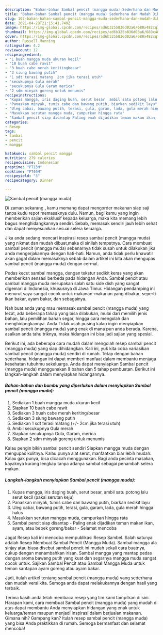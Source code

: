 ```yaml
---
description: "Bahan-bahan Sambal pencit (mangga muda) Sederhana dan Mudah Dibuat"
title: "Bahan-bahan Sambal pencit (mangga muda) Sederhana dan Mudah Dibuat"
slug: 107-bahan-bahan-sambal-pencit-mangga-muda-sederhana-dan-mudah-dibuat
date: 2021-04-28T21:15:41.740Z
image: https://img-global.cpcdn.com/recipes/ad6b325b836d03a6/680x482cq70/sambal-pencit-mangga-muda-foto-resep-utama.jpg
thumbnail: https://img-global.cpcdn.com/recipes/ad6b325b836d03a6/680x482cq70/sambal-pencit-mangga-muda-foto-resep-utama.jpg
cover: https://img-global.cpcdn.com/recipes/ad6b325b836d03a6/680x482cq70/sambal-pencit-mangga-muda-foto-resep-utama.jpg
author: Russell Manning
ratingvalue: 4.2
reviewcount: 12
recipeingredient:
- "1 buah mangga muda ukuran kecil"
- "10 buah cabe rawit"
- "3 buah cabe merah keritingbesar"
- "3 siung bawang putih"
- "1 sdt terasi matang  2cm jika terasi utuh"
- "secukupnya Gula merah"
- "secukupnya Gula Garam merica"
- "2 sdm minyak goreng untuk menumis"
recipeinstructions:
- "Kupas mangga, iris daging buah, serut besar, ambil satu potong lalu serut kecil (pakai serutan keju)"
- "Panaskan minyak, tumis cabe dan bawang putih, biarkan sedikit layu"
- "Uleg cabai, bawang putih, terasi, gula, garam, lada, gula merah hingga halus"
- "Masukkan serutan mangga muda, campurkan hingga rata"
- "Sambal pencit siap disantap Paling enak dijadikan teman makan ikan, ayam, atau bebek goreng/bakar Selamat mencoba"
categories:
- Resep
tags:
- sambal
- pencit
- mangga

katakunci: sambal pencit mangga 
nutrition: 279 calories
recipecuisine: Indonesian
preptime: "PT13M"
cooktime: "PT40M"
recipeyield: "3"
recipecategory: Dinner

---
```



![Sambal pencit (mangga muda)](https://img-global.cpcdn.com/recipes/ad6b325b836d03a6/680x482cq70/sambal-pencit-mangga-muda-foto-resep-utama.jpg)

Di zaman  sekarang , kamu memang dapat mengorder makanan siap saji tanpa kudu repot memasaknya dulu. Namun, bagi kamu yang ingin memberikan sajian eksklusif kepada keluarga, maka kita memang lebih bagus menghidangkannya sendiri. Sebab, memasak sendiri jauh lebih sehat dan dapat menyesuaikan sesuai selera keluarga.

Jika anda sedang mencari inspirasi resep sambal pencit (mangga muda) yang nikmat dan mudah dibuat,maka di sinilah tempatnya. Cara membuat sambal pencit (mangga muda)  sebenarnya tidak susah untuk dilakukan jika anda mengerjakannya dengan hati-hati. Namun, anda tidak perlu khawatir akan gagal dalam memasaknya 
sebab dalam artikel ini kita akan mengupas sambal pencit (mangga muda) dengan cermat.  

Pedas kecut sambal mangga, dengan tekstur sedikit keras yang akan memberikan sensasi berbeda pada hidangan Anda. Sambal pencit atau sambal mangga muda merupakan salah satu side dish yang sangat digemari di Indonesia, khususnya di Jawa Timur. Hidangan pendamping ini menurut saya sangat cocok untuk makanan-makanan yang dibakar, seperti ikan bakar, ayam bakar, dan sebagainya.

Nah buat anda yang mau memasak sambal pencit (mangga muda) yang lezat, ada beberapa tahap yang bisa dilakukan, mulai dari memilih jenis bahan, lalu pemilihan bahan segar, hingga cara mengolah dan menghidangkannya. Anda Tidak usah pusing kalau ingin menyiapkan sambal pencit (mangga muda) yang enak di mana pun anda berada. Karena, asalkan anda  tahu triknya, maka hidangan ini bisa jadi sajian yang spesial.

Berikut ini, ada beberapa cara mudah dalam mengolah resep sambal pencit (mangga muda) yang siap dihidangkan. Kali ini, yuk kita coba variasikan sambal pencit (mangga muda) sendiri di rumah. Tetap dengan bahan sederhana, hidangan ini dapat memberi manfaat dalam membantu menjaga kesehatan tubuhmu sekeluarga. Anda dapat menyiapkan Sambal pencit (mangga muda) menggunakan 8 bahan dan 5 tahap pembuatan. Berikut ini langkah-langkah dalam menyiapkan hidangannya.

<!--inarticleads1-->

##### Bahan-bahan dan bumbu yang diperlukan dalam menyiapkan Sambal pencit (mangga muda):

1. Sediakan 1 buah mangga muda ukuran kecil
1. Siapkan 10 buah cabe rawit
1. Sediakan 3 buah cabe merah keriting/besar
1. Sediakan 3 siung bawang putih
1. Sediakan 1 sdt terasi matang (+/- 2cm jika terasi utuh)
1. Ambil secukupnya Gula merah
1. Siapkan secukupnya Gula, Garam, merica
1. Siapkan 2 sdm minyak goreng untuk menumis


Kalau pengin bikin sambal pencit sendiri Siapkan mangga muda dengan mengupas kulitnya. Kalau punya alat serut, manfaatkan biar lebih mudah. Kalau gak punya, bisa dicacah menggunakan. Bagi anda pecinta masakan, kayaknya kurang lengkap tanpa adanya sambal sebagai penambah selera makan. 

<!--inarticleads2-->

##### Langkah-langkah menyiapkan Sambal pencit (mangga muda):

1. Kupas mangga, iris daging buah, serut besar, ambil satu potong lalu serut kecil (pakai serutan keju)
1. Panaskan minyak, tumis cabe dan bawang putih, biarkan sedikit layu
1. Uleg cabai, bawang putih, terasi, gula, garam, lada, gula merah hingga halus
1. Masukkan serutan mangga muda, campurkan hingga rata
1. Sambal pencit siap disantap - Paling enak dijadikan teman makan ikan, ayam, atau bebek goreng/bakar - Selamat mencoba


Jagat Resep kali ini mencoba mempublikasi Resep Sambel. Salah satunya adalah Resep Membuat Sambal Pencit (Mangga Muda). Sambal mangga ala sinjay atau biasa disebut sambal pencit ini mudah sekali cara buatnya, cukup dengan menambahkan irisan. Sambal mangga yang mantap pedas dengan aroma bawang putih yang kuat dan segarnya mangga muda sangat cocok untuk. Sajikan Sambal Pencit atau Sambal Mangga Muda untuk teman santapan ayam goreng atau ayam bakar. 

Jadi, itulah artikel tentang  sambal pencit (mangga muda)  yang sederhana dan mudah versi kita. Semoga anda dapat melakukannya dengan hasil yang terbaik. 

Terima kasih anda telah membaca resep yang tim kami tampilkan di sini. Harapan kami, cara membuat  Sambal pencit (mangga muda) yang mudah di atas dapat membantu Anda menyiapkan hidangan yang enak untuk keluarga/teman maupun menjadi inspirasi dalam berjualan makanan. Gimana nih? Gampang kan? Itulah resep sambal pencit (mangga muda) yang bisa Anda praktikkan di rumah. Semoga bermanfaat dan selamat mencoba!

